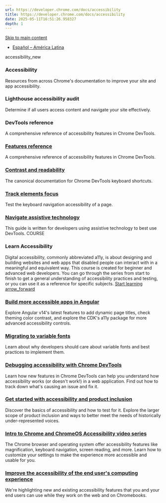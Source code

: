 ```yaml
---
url: https://developer.chrome.com/docs/accessibility
title: https://developer.chrome.com/docs/accessibility
date: 2025-05-11T16:51:26.958327
depth: 1
---
```


[ Skip to main content ](https://developer.chrome.com/docs/accessibility#main-content)
  * [Español – América Latina](https://developer.chrome.com/docs/accessibility?hl=es-419)


accessibility_new 
###  Accessibility 
Resources from across Chrome's documentation to improve your site and app accessibility. 
###  Lighthouse accessibility audit 
Determine if all users access content and navigate your site effectively. 
###  DevTools reference 
A comprehensive reference of accessibility features in Chrome DevTools. 
###  [ Features reference ](https://developer.chrome.com/docs/devtools/accessibility/reference)
A comprehensive reference of accessibility features in Chrome DevTools. 
###  [ Contrast and readability ](https://developer.chrome.com/docs/devtools/accessibility/contrast)
The canonical documentation for Chrome DevTools keyboard shortcuts. 
###  [ Track elements focus ](https://developer.chrome.com/docs/devtools/accessibility/focus)
Test the keyboard navigation accessibility of a page. 
###  [ Navigate assistive technology ](https://developer.chrome.com/docs/devtools/accessibility/navigation)
This guide is written for developers using assistive technology to best use DevTools. 
COURSE
###  Learn Accessibility 
Digital accessibility, commonly abbreviated a11y, is about designing and building websites and web apps that disabled people can interact with in a meaningful and equivalent way.
This course is created for beginner and advanced web developers. You can go through the series from start to finish to get a general understanding of accessibility practices and testing, or you can use it as a reference for specific subjects.
[Start learning arrow_forward](https://web.dev/learn/accessibility)
###  [ Build more accessible apps in Angular ](https://www.youtube.com/watch?v=Gm_bD1abFXI&list=PL590L5WQmH8dvW6kLjd5jRDN0IiCJHLZZ)
Explore Angular v14's latest features to add dynamic page titles, check theming color contrast, and explore the CDK's a11y package for more advanced accessibility controls. 
###  [ Migrating to variable fonts ](https://www.youtube.com/watch?v=-pXShVaNPGs&list=PL590L5WQmH8dvW6kLjd5jRDN0IiCJHLZZ)
Learn about why developers should care about variable fonts and best practices to implement them. 
###  [ Debugging accessibility with Chrome DevTools ](https://www.youtube.com/watch?v=Th-nv-SCj4Q&list=PL590L5WQmH8dvW6kLjd5jRDN0IiCJHLZZ)
Learn how new features in Chrome DevTools can help you understand how accessibility works (or doesn't work!) in a web application. Find out how to track down what's causing an issue and fix it. 
###  [ Get started with accessibility and product inclusion ](https://www.youtube.com/watch?v=-xvnsa-1R1Q&list=PL590L5WQmH8dvW6kLjd5jRDN0IiCJHLZZ)
Discover the basics of accessibility and how to test for it. Explore the larger scope of product inclusion and ways to better meet the needs of historically under-represented voices. 
###  [ Intro to Chrome and ChromeOS Accessibility video series ](https://www.youtube.com/watch?v=Zz3Ldnn3DAs&list=PL590L5WQmH8dvW6kLjd5jRDN0IiCJHLZZ)
The Chrome browser and operating system offer accessibility features like magnification, keyboard navigation, screen reading, and more. Learn how to customize your settings to make the experience more accessible and usable for you. 
###  [ Improve the accessibility of the end user's computing experience ](https://www.youtube.com/watch?v=E1FzH7ckObc)
We're highlighting new and existing accessibility features that you and your end users can use while they work on the web and on Chromebooks. 

